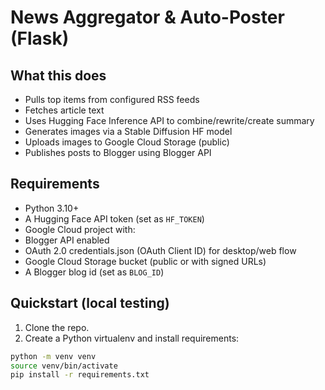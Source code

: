 # News Aggregator & Auto-Poster (Flask)


## What this does
- Pulls top items from configured RSS feeds
- Fetches article text
- Uses Hugging Face Inference API to combine/rewrite/create summary
- Generates images via a Stable Diffusion HF model
- Uploads images to Google Cloud Storage (public)
- Publishes posts to Blogger using Blogger API


## Requirements
- Python 3.10+
- A Hugging Face API token (set as `HF_TOKEN`)
- Google Cloud project with:
- Blogger API enabled
- OAuth 2.0 credentials.json (OAuth Client ID) for desktop/web flow
- Google Cloud Storage bucket (public or with signed URLs)
- A Blogger blog id (set as `BLOG_ID`)


## Quickstart (local testing)
1. Clone the repo.
2. Create a Python virtualenv and install requirements:
```bash
python -m venv venv
source venv/bin/activate
pip install -r requirements.txt
